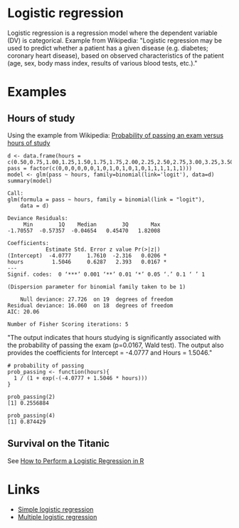 Logistic regression
===================

Logistic regression is a regression model where the dependent variable (DV) is categorical. Example from Wikipedia: "Logistic regression may be used to predict whether a patient has a given disease (e.g. diabetes; coronary heart disease), based on observed characteristics of the patient (age, sex, body mass index, results of various blood tests, etc.)."

# Examples

## Hours of study

Using the example from Wikipedia: [Probability of passing an exam versus hours of study](https://en.wikipedia.org/wiki/Logistic_regression#Example:_Probability_of_passing_an_exam_versus_hours_of_study)

~~~~{.r}
d <- data.frame(hours = c(0.50,0.75,1.00,1.25,1.50,1.75,1.75,2.00,2.25,2.50,2.75,3.00,3.25,3.50,4.00,4.25,4.50,4.75,5.00,5.50), pass = factor(c(0,0,0,0,0,0,1,0,1,0,1,0,1,0,1,1,1,1,1,1)))
model <- glm(pass ~ hours, family=binomial(link='logit'), data=d)
summary(model)

Call:
glm(formula = pass ~ hours, family = binomial(link = "logit"), 
    data = d)

Deviance Residuals: 
     Min        1Q    Median        3Q       Max  
-1.70557  -0.57357  -0.04654   0.45470   1.82008  

Coefficients:
            Estimate Std. Error z value Pr(>|z|)  
(Intercept)  -4.0777     1.7610  -2.316   0.0206 *
hours         1.5046     0.6287   2.393   0.0167 *
---
Signif. codes:  0 ‘***’ 0.001 ‘**’ 0.01 ‘*’ 0.05 ‘.’ 0.1 ‘ ’ 1

(Dispersion parameter for binomial family taken to be 1)

    Null deviance: 27.726  on 19  degrees of freedom
Residual deviance: 16.060  on 18  degrees of freedom
AIC: 20.06

Number of Fisher Scoring iterations: 5
~~~~

"The output indicates that hours studying is significantly associated with the probability of passing the exam (p=0.0167, Wald test). The output also provides the coefficients for Intercept = -4.0777 and Hours = 1.5046."

~~~~{.r}
# probability of passing
prob_passing <- function(hours){
  1 / (1 + exp(-(-4.0777 + 1.5046 * hours)))
}

prob_passing(2)
[1] 0.2556884

prob_passing(4)
[1] 0.874429
~~~~

## Survival on the Titanic

See [How to Perform a Logistic Regression in R](http://datascienceplus.com/perform-logistic-regression-in-r/)

# Links

* [Simple logistic regression](http://www.biostathandbook.com/simplelogistic.html)
* [Multiple logistic regression](http://www.biostathandbook.com/multiplelogistic.html)

